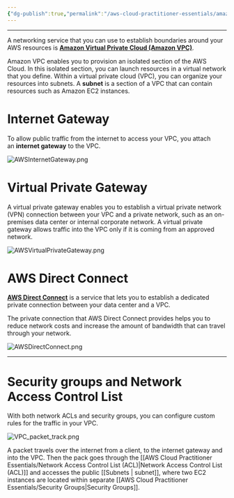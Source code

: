 ```yaml
---
{"dg-publish":true,"permalink":"/aws-cloud-practitioner-essentials/amazon-virtual-cloud-amazon-vpc/"}
---
```


---
A networking service that you can use to establish boundaries around your AWS resources is [**Amazon Virtual Private Cloud (Amazon VPC)**](https://aws.amazon.com/vpc/).

Amazon VPC enables you to provision an isolated section of the AWS Cloud. In this isolated section, you can launch resources in a virtual network that you define. Within a virtual private cloud (VPC), you can organize your resources into subnets. A **subnet** is a section of a VPC that can contain resources such as Amazon EC2 instances.

# Internet Gateway
To allow public traffic from the internet to access your VPC, you attach an **internet gateway** to the VPC.

![AWSInternetGateway.png](/img/user/AWS%20Cloud%20Practitioner%20Essentials/Reference%20images/AWSInternetGateway.png)
# Virtual Private Gateway
A virtual private gateway enables you to establish a virtual private network (VPN) connection between your VPC and a private network, such as an on-premises data center or internal corporate network. A virtual private gateway allows traffic into the VPC only if it is coming from an approved network.

![AWSVirtualPrivateGateway.png](/img/user/AWS%20Cloud%20Practitioner%20Essentials/Reference%20images/AWSVirtualPrivateGateway.png)

# AWS Direct Connect
[**AWS Direct Connect**](https://aws.amazon.com/directconnect/) is a service that lets you to establish a dedicated private connection between your data center and a VPC.

The private connection that AWS Direct Connect provides helps you to reduce network costs and increase the amount of bandwidth that can travel through your network.

![AWSDirectConnect.png](/img/user/AWS%20Cloud%20Practitioner%20Essentials/Reference%20images/AWSDirectConnect.png)

---
# Security groups and Network Access Control List

With both network ACLs and security groups, you can configure custom rules for the traffic in your VPC.

![VPC_packet_track.png](/img/user/AWS%20Cloud%20Practitioner%20Essentials/Reference%20images/VPC_packet_track.png)

A packet travels over the internet from a client, to the internet gateway and into the VPC. Then the pack goes through the [[AWS Cloud Practitioner Essentials/Network Access Control List (ACL)\|Network Access Control List (ACL)]] and accesses the public [[Subnets \| subnet]], where two EC2 instances are located within separate [[AWS Cloud Practitioner Essentials/Security Groups\|Security Groups]].



